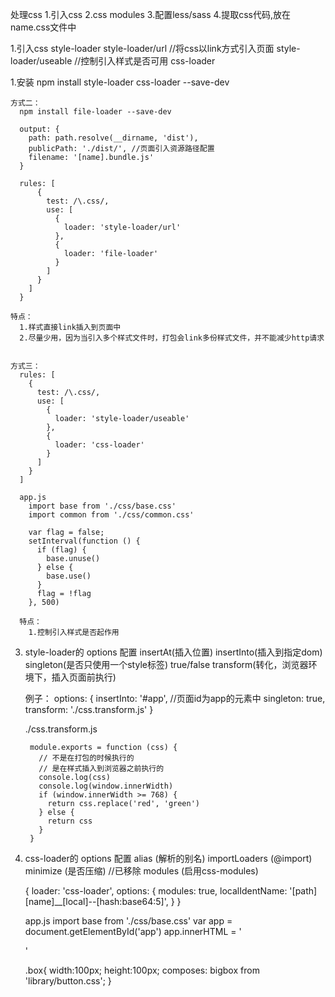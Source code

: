 处理css
  1.引入css
  2.css modules
  3.配置less/sass
  4.提取css代码,放在name.css文件中


1.引入css
  style-loader
    style-loader/url        //将css以link方式引入页面
    style-loader/useable    //控制引入样式是否可用
  css-loader

  1.安装
    npm install style-loader css-loader --save-dev



      

    方式二：
      npm install file-loader --save-dev

      output: {
        path: path.resolve(__dirname, 'dist'),
        publicPath: './dist/', //页面引入资源路径配置
        filename: '[name].bundle.js'
      }

      rules: [
          {
            test: /\.css/,
            use: [
              {
                loader: 'style-loader/url' 
              },
              {
                loader: 'file-loader'
              }
            ]
          }
        ]
      }

    特点：
      1.样式直接link插入到页面中
      2.尽量少用，因为当引入多个样式文件时，打包会link多份样式文件，并不能减少http请求

  
    方式三：
      rules: [
        {
          test: /\.css/,
          use: [
            {
              loader: 'style-loader/useable'
            },
            {
              loader: 'css-loader'
            }
          ]
        }
      ]

      app.js
        import base from './css/base.css'
        import common from './css/common.css'

        var flag = false;
        setInterval(function () {
          if (flag) {
            base.unuse()
          } else {
            base.use()
          }
          flag = !flag
        }, 500)

      特点：
        1.控制引入样式是否起作用


  3. style-loader的 options 配置 
      insertAt(插入位置)
      insertInto(插入到指定dom)
      singleton(是否只使用一个style标签) true/false
      transform(转化，浏览器环境下，插入页面前执行)

      例子：
        options: {
          insertInto: '#app', //页面id为app的元素中
          singleton: true,
          transform: './css.transform.js'
        }

        ./css.transform.js

          module.exports = function (css) {
            // 不是在打包的时候执行的
            // 是在样式插入到浏览器之前执行的
            console.log(css)
            console.log(window.innerWidth)
            if (window.innerWidth >= 768) {
              return css.replace('red', 'green')
            } else {
              return css
            }
          }
    
  4. css-loader的 options 配置 
      alias (解析的别名)
      importLoaders (@import)
      minimize  (是否压缩) //已移除
      modules (启用css-modules)

        {
          loader: 'css-loader',
          options: {
            modules: true,
            localIdentName: '[path][name]__[local]--[hash:base64:5]',
          }
        }

        app.js
          import base from './css/base.css'
          var app = document.getElementById('app')
          app.innerHTML = '<div class="' + base.box + '"></div>'

        .box{
          width:100px;
          height:100px;
          composes: bigbox from 'library/button.css';
        }
      

